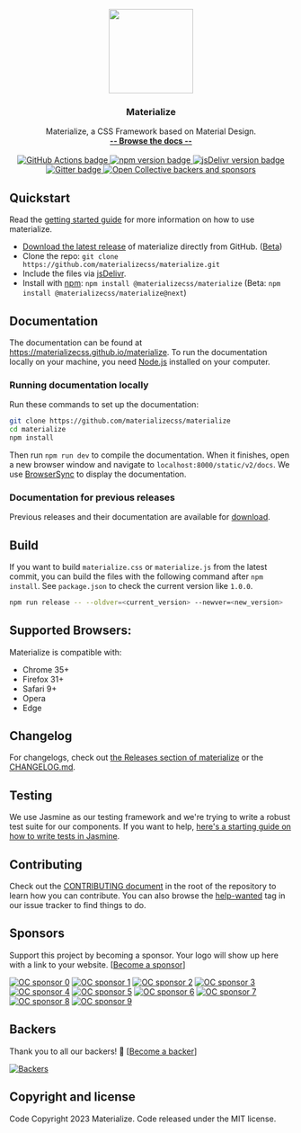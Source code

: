 <p align="center">
  <a href="https://materializecss.github.io/materialize/">
    <img src="https://materializecss.github.io/materialize/res/materialize.svg" width="150">
  </a>
</p>

<h3 align="center">Materialize</h3>

<p align="center">
  Materialize, a CSS Framework based on Material Design.
  <br>
  <a href="https://materializecss.github.io/materialize/"><strong>-- Browse the docs --</strong></a>
  <br>
  <br>
  <a href="https://github.com/materializecss/materialize/actions/">
    <img src="https://github.com/materializecss/materialize/actions/workflows/nightly.yml/badge.svg" alt="GitHub Actions badge">
  </a>
  <a href="https://www.npmjs.com/package/@materializecss/materialize">
    <img src="https://badge.fury.io/js/%40materializecss%2Fmaterialize.svg" alt="npm version badge">
  </a>
  <a href="https://www.jsdelivr.com/package/npm/@materializecss/materialize">
    <img src="https://data.jsdelivr.com/v1/package/npm/@materializecss/materialize/badge" alt="jsDelivr version badge">
  </a>
  <a href="https://gitter.im/materializecss/materialize">
    <img src="https://badges.gitter.im/Join%20Chat.svg" alt="Gitter badge">
  </a>
  <a href="https://opencollective.com/materialize">
    <img alt="Open Collective backers and sponsors" src="https://img.shields.io/opencollective/all/materialize">
  </a>
</p>

## Quickstart
Read the [getting started guide](https://materializecss.github.io/materialize/getting-started.html) for more information on how to use materialize.

- [Download the latest release](https://github.com/materializecss/materialize/releases/latest) of materialize directly from GitHub. ([Beta](https://github.com/materializecss/materialize/releases/))
- Clone the repo: `git clone https://github.com/materializecss/materialize.git`
- Include the files via [jsDelivr](https://www.jsdelivr.com/package/npm/@materializecss/materialize).
- Install with [npm](https://www.npmjs.com): `npm install @materializecss/materialize` (Beta: `npm install @materializecss/materialize@next`)

## Documentation
The documentation can be found at <https://materializecss.github.io/materialize>. To run the documentation locally on your machine, you need [Node.js](https://nodejs.org/en/) installed on your computer.

### Running documentation locally
Run these commands to set up the documentation:

```bash
git clone https://github.com/materializecss/materialize
cd materialize
npm install
```

Then run `npm run dev` to compile the documentation. When it finishes, open a new browser window and navigate to `localhost:8000/static/v2/docs`. We use [BrowserSync](https://www.browsersync.io/) to display the documentation.

### Documentation for previous releases
Previous releases and their documentation are available for [download](https://github.com/materializecss/materialize/releases).

## Build
If you want to build `materialize.css` or `materialize.js` from the latest commit, you can build the files with the following command after `npm install`. See `package.json` to check the current version like `1.0.0`.

```sh
npm run release -- --oldver=<current_version> --newver=<new_version>
```

## Supported Browsers:
Materialize is compatible with:

- Chrome 35+
- Firefox 31+
- Safari 9+
- Opera
- Edge

## Changelog
For changelogs, check out [the Releases section of materialize](https://github.com/materializecss/materialize/releases) or the [CHANGELOG.md](CHANGELOG.md).

## Testing
We use Jasmine as our testing framework and we're trying to write a robust test suite for our components. If you want to help, [here's a starting guide on how to write tests in Jasmine](CONTRIBUTING.md#jasmine-testing-guide).

## Contributing
Check out the [CONTRIBUTING document](CONTRIBUTING.md) in the root of the repository to learn how you can contribute. You can also browse the [help-wanted](https://github.com/materializecss/materialize/labels/help-wanted) tag in our issue tracker to find things to do.

## Sponsors
Support this project by becoming a sponsor. Your logo will show up here with a link to your website. [[Become a sponsor](https://opencollective.com/materialize#sponsor)]

[![OC sponsor 0](https://opencollective.com/materialize/sponsor/0/avatar.svg)](https://opencollective.com/materialize/sponsor/0/website)
[![OC sponsor 1](https://opencollective.com/materialize/sponsor/1/avatar.svg)](https://opencollective.com/materialize/sponsor/1/website)
[![OC sponsor 2](https://opencollective.com/materialize/sponsor/2/avatar.svg)](https://opencollective.com/materialize/sponsor/2/website)
[![OC sponsor 3](https://opencollective.com/materialize/sponsor/3/avatar.svg)](https://opencollective.com/materialize/sponsor/3/website)
[![OC sponsor 4](https://opencollective.com/materialize/sponsor/4/avatar.svg)](https://opencollective.com/materialize/sponsor/4/website)
[![OC sponsor 5](https://opencollective.com/materialize/sponsor/5/avatar.svg)](https://opencollective.com/materialize/sponsor/5/website)
[![OC sponsor 6](https://opencollective.com/materialize/sponsor/6/avatar.svg)](https://opencollective.com/materialize/sponsor/6/website)
[![OC sponsor 7](https://opencollective.com/materialize/sponsor/7/avatar.svg)](https://opencollective.com/materialize/sponsor/7/website)
[![OC sponsor 8](https://opencollective.com/materialize/sponsor/8/avatar.svg)](https://opencollective.com/materialize/sponsor/8/website)
[![OC sponsor 9](https://opencollective.com/materialize/sponsor/9/avatar.svg)](https://opencollective.com/materialize/sponsor/9/website)


## Backers
Thank you to all our backers! 🙏 [[Become a backer](https://opencollective.com/materialize#backer)]

[![Backers](https://opencollective.com/materialize/backers.svg?width=890)](https://opencollective.com/materialize#backers)

## Copyright and license
Code Copyright 2023 Materialize. Code released under the MIT license.
